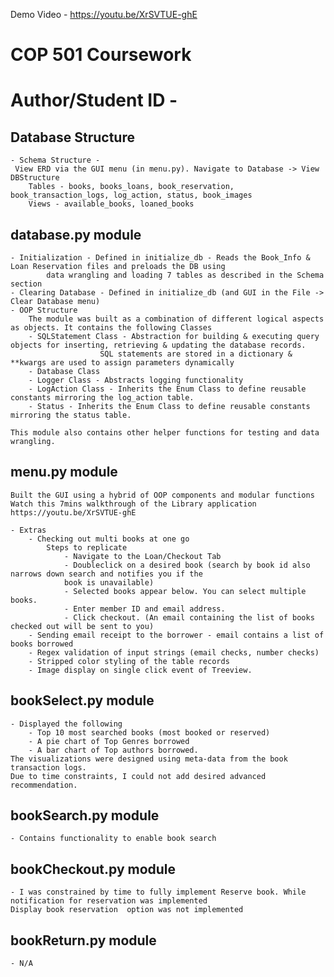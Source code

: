 Demo Video - https://youtu.be/XrSVTUE-ghE

# COP 501 Coursework
# Author/Student ID - 


## Database Structure

    - Schema Structure -
     View ERD via the GUI menu (in menu.py). Navigate to Database -> View DBStructure
        Tables - books, books_loans, book_reservation, book_transaction_logs, log_action, status, book_images
        Views - available_books, loaned_books


## database.py module

    - Initialization - Defined in initialize_db - Reads the Book_Info & Loan Reservation files and preloads the DB using
            data wrangling and loading 7 tables as described in the Schema section
    - Clearing Database - Defined in initialize_db (and GUI in the File -> Clear Database menu)
    - OOP Structure
        The module was built as a combination of different logical aspects as objects. It contains the following Classes
        - SQLStatement Class - Abstraction for building & executing query objects for inserting, retrieving & updating the database records.
                        SQL statements are stored in a dictionary & **kwargs are used to assign parameters dynamically
        - Database Class
        - Logger Class - Abstracts logging functionality
        - LogAction Class - Inherits the Enum Class to define reusable constants mirroring the log_action table.
        - Status - Inherits the Enum Class to define reusable constants mirroring the status table.

    This module also contains other helper functions for testing and data wrangling.

## menu.py module

    Built the GUI using a hybrid of OOP components and modular functions
    Watch this 7mins walkthrough of the Library application https://youtu.be/XrSVTUE-ghE

    - Extras
        - Checking out multi books at one go
            Steps to replicate
                - Navigate to the Loan/Checkout Tab
                - Doubleclick on a desired book (search by book id also narrows down search and notifies you if the
                book is unavailable)
                - Selected books appear below. You can select multiple books.
                - Enter member ID and email address.
                - Click checkout. (An email containing the list of books checked out will be sent to you)
        - Sending email receipt to the borrower - email contains a list of books borrowed
        - Regex validation of input strings (email checks, number checks)
        - Stripped color styling of the table records
        - Image display on single click event of Treeview.



## bookSelect.py module

    - Displayed the following
        - Top 10 most searched books (most booked or reserved)
        - A pie chart of Top Genres borrowed
        - A bar chart of Top authors borrowed.
    The visualizations were designed using meta-data from the book transaction logs.
    Due to time constraints, I could not add desired advanced recommendation.

## bookSearch.py module
    - Contains functionality to enable book search

## bookCheckout.py module
    - I was constrained by time to fully implement Reserve book. While notification for reservation was implemented
    Display book reservation  option was not implemented

## bookReturn.py module
    - N/A

